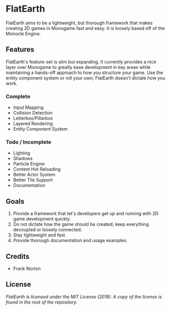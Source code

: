 ﻿# FlatEarth
FlatEarth aims to be a lightweight, but thorough framework that makes creating 2D games in Monogame fast and easy. It is loosely based off of the Monocle Engine.

## Features
FlatEarth's feature-set is slim but expanding. It currently provides a nice layer over Monogame to greatly ease development in key areas while maintaining a hands-off approach to how you structure your game. Use the entity component system or roll your own; FlatEarth doesn't dictate how you work.

### Complete

* Input Mapping
* Collision Detection
* Letterbox/Pillarbox
* Layered Rendering
* Entity Component System
  
### Todo / Incomplete

* Lighting
* Shadows
* Particle Engine
* Content Hot Reloading
* Better Actor System
* Better Tile Support
* Documentation

## Goals

1. Provide a framework that let's developers get up and running with 2D game development quickly.
2. Do not dictate how the game should be created; keep everything decoupled or loosely connected.
3. Stay lightweight and fast.
4. Provide thorough documentation and usage examples.

## Credits
* Frank Norton

## License
*FlatEarth is licensed under the MIT License (2018). A copy of the license is found in the root of the repository.*

